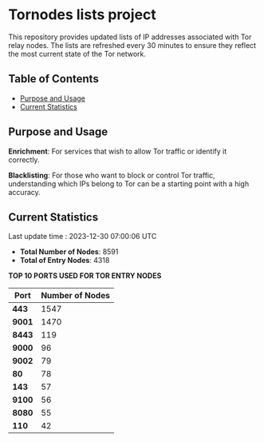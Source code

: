 # Tornodes lists project

This repository provides updated lists of IP addresses associated with Tor relay nodes. The lists are refreshed every 30 minutes to ensure they reflect the most current state of the Tor network.

## Table of Contents

- [Purpose and Usage](#purpose-and-usage)
- [Current Statistics](#current-statistics)


## Purpose and Usage

**Enrichment**: For services that wish to allow Tor traffic or identify it correctly.

**Blacklisting**: For those who want to block or control Tor traffic, understanding which IPs belong to Tor can be a starting point with a high accuracy.

## Current Statistics

Last update time : 2023-12-30 07:00:06 UTC

- **Total Number of Nodes**: 8591
- **Total of Entry Nodes**: 4318

**TOP 10 PORTS USED FOR TOR ENTRY NODES**

| **Port** | **Number of Nodes** |
|------|-----------------|
| **443**   | 1547  |
| **9001**   | 1470  |
| **8443**   | 119  |
| **9000**   | 96  |
| **9002**   | 79  |
| **80**   | 78  |
| **143**   | 57  |
| **9100**   | 56  |
| **8080**   | 55  |
| **110**   | 42  |

